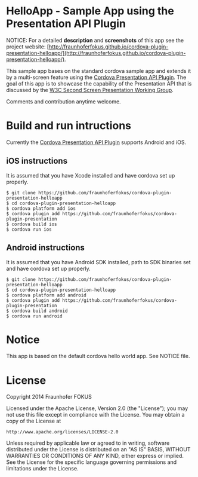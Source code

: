 # HelloApp - Sample App using the Presentation API Plugin

NOTICE: For a detailed **description** and **screenshots** of this app see the
project website: [http://fraunhoferfokus.github.io/cordova-plugin-presentation-helloapp/](http://fraunhoferfokus.github.io/cordova-plugin-presentation-helloapp/).

This sample app bases on the standard cordova sample app and extends it by a
multi-screen feature using the
[Cordova Presentation API Plugin](https://github.com/fraunhoferfokus/cordova-plugin-presentation).
The goal of this app is to showcase the capability of the Presentation API that is
discussed by the [W3C Second Screen Presentation Working Group](http://www.w3.org/2014/secondscreen/).

Comments and contribution anytime welcome.

# Build and run intructions

Currently the [Cordova Presentation API Plugin](https://github.com/fraunhoferfokus/cordova-plugin-presentation) supports Android and iOS.

## iOS instructions

It is assumed that you have Xcode installed and have cordova set up
properly.

```
$ git clone https://github.com/fraunhoferfokus/cordova-plugin-presentation-helloapp
$ cd cordova-plugin-presentation-helloapp
$ cordova platform add ios
$ cordova plugin add https://github.com/fraunhoferfokus/cordova-plugin-presentation
$ cordova build ios
$ cordova run ios
```

## Android instructions

It is assumed that you have Android SDK installed, path to SDK binaries set
and have cordova set up properly.

```
$ git clone https://github.com/fraunhoferfokus/cordova-plugin-presentation-helloapp
$ cd cordova-plugin-presentation-helloapp
$ cordova platform add android
$ cordova plugin add https://github.com/fraunhoferfokus/cordova-plugin-presentation
$ cordova build android
$ cordova run android
```

# Notice

This app is based on the default cordova hello world app. See NOTICE file.

# License

Copyright 2014 Fraunhofer FOKUS

Licensed under the Apache License, Version 2.0 (the "License");
you may not use this file except in compliance with the License.
You may obtain a copy of the License at

    http://www.apache.org/licenses/LICENSE-2.0

Unless required by applicable law or agreed to in writing, software
distributed under the License is distributed on an "AS IS" BASIS,
WITHOUT WARRANTIES OR CONDITIONS OF ANY KIND, either express or implied.
See the License for the specific language governing permissions and
limitations under the License.

